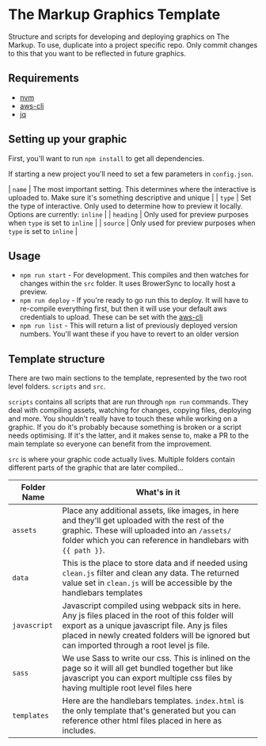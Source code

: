 # The Markup Graphics Template

Structure and scripts for developing and deploying graphics on The Markup. To use, duplicate into a project specific repo. Only commit changes to this that you want to be reflected in future graphics.

## Requirements

- [nvm](https://github.com/nvm-sh/nvm#installing-and-updating) 
- [aws-cli](https://docs.aws.amazon.com/cli/latest/userguide/install-macos.html#install-bundle-macos)
- [jq](https://stedolan.github.io/jq/download/)

## Setting up your graphic

First, you'll want to run `npm install` to get all dependencies.

If starting a new project you'll need to set a few parameters in `config.json`.

| `name` | The most important setting. This determines where the interactive is uploaded to. Make sure it's something descriptive and unique |
| `type` | Set the type of interactive. Only used to determine how to preview it locally. Options are currently: `inline` |
| `heading` | Only used for preview purposes when `type` is set to `inline` |
| `source` | Only used for preview purposes when `type` is set to `inline` |

## Usage

- `npm run start` - For development. This compiles and then watches for changes within the `src` folder. It uses BrowerSync to locally host a preview.
- `npm run deploy` - If you're ready to go run this to deploy. It will have to re-compile everything first, but then it will use your default aws credentials to upload. These can be set with the [aws-cli](https://docs.aws.amazon.com/cli/latest/userguide/install-macos.html#install-bundle-macos)
- `npm run list` - This will return a list of previously deployed version numbers. You'll want these if you have to revert to an older version

## Template structure

There are two main sections to the template, represented by the two root level folders. `scripts` and `src`.

`scripts` contains all scripts that are run through `npm run` commands. They deal with compiling assets, watching for changes, copying files, deploying and more. You shouldn't really have to touch these while working on a graphic. If you do it's probably because something is broken or a script needs optimising. If it's the latter, and it makes sense to, make a PR to the main template so everyone can benefit from the improvement.

`src` is where your graphic code actually lives. Multiple folders contain different parts of the graphic that are later compiled...

| Folder Name  | What's in it |
| ------------ | ------------ |
| `assets`     | Place any additional assets, like images, in here and they'll get uploaded with the rest of the graphic. These will uploaded into an `/assets/` folder which you can reference in handlebars with `{{ path }}`. |
| `data`       | This is the place to store data and if needed using `clean.js` filter and clean any data. The returned value set in `clean.js` will be accessible by the handlebars templates |
| `javascript` | Javascript compiled using webpack sits in here. Any js files placed in the root of this folder will export as a unique javascript file. Any js files placed in newly created folders will be ignored but can imported through a root level js file. |
| `sass`       | We use Sass to write our css. This is inlined on the page so it will all get bundled together but like javascript you can export multiple css files by having multiple root level files here |
| `templates`  | Here are the handlebars templates. `index.html` is the only template that's generated but you can reference other html files placed in here as includes. |

